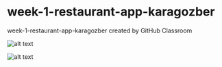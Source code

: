 # week-1-restaurant-app-karagozber
week-1-restaurant-app-karagozber created by GitHub Classroom

![alt text](https://github.com/react-native-bootcamp/week-1-restaurant-app-karagozber/blob/master/src/assets/Screenshot_3.png?raw=true)

![alt text](https://github.com/react-native-bootcamp/week-1-restaurant-app-karagozber/blob/master/src/assets/Screenshot_4.png?raw=true)
